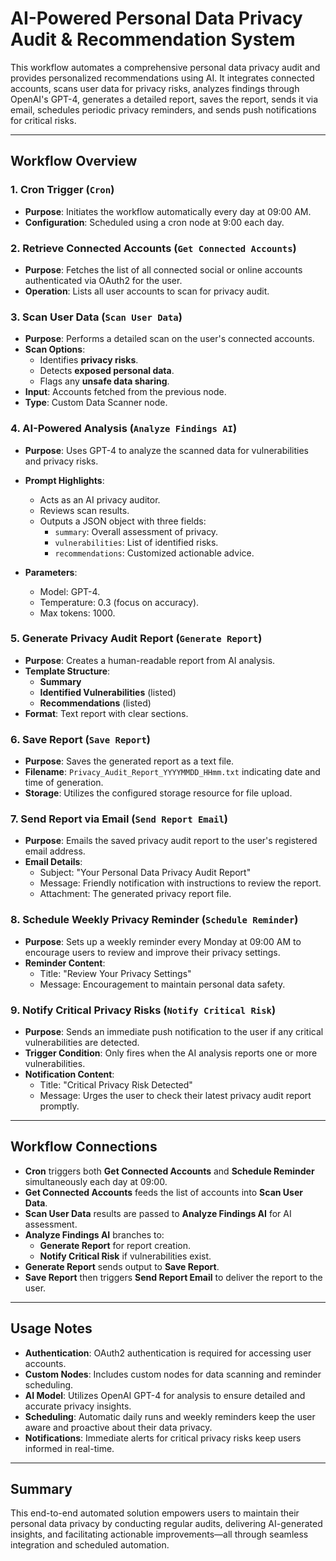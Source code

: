 # AI-Powered Personal Data Privacy Audit & Recommendation System

This workflow automates a comprehensive personal data privacy audit and provides personalized recommendations using AI. It integrates connected accounts, scans user data for privacy risks, analyzes findings through OpenAI's GPT-4, generates a detailed report, saves the report, sends it via email, schedules periodic privacy reminders, and sends push notifications for critical risks.

---

## Workflow Overview

### 1. Cron Trigger (`Cron`)
- **Purpose**: Initiates the workflow automatically every day at 09:00 AM.
- **Configuration**: Scheduled using a cron node at 9:00 each day.

### 2. Retrieve Connected Accounts (`Get Connected Accounts`)
- **Purpose**: Fetches the list of all connected social or online accounts authenticated via OAuth2 for the user.
- **Operation**: Lists all user accounts to scan for privacy audit.

### 3. Scan User Data (`Scan User Data`)
- **Purpose**: Performs a detailed scan on the user's connected accounts.
- **Scan Options**:
  - Identifies **privacy risks**.
  - Detects **exposed personal data**.
  - Flags any **unsafe data sharing**.
- **Input**: Accounts fetched from the previous node.
- **Type**: Custom Data Scanner node.

### 4. AI-Powered Analysis (`Analyze Findings AI`)
- **Purpose**: Uses GPT-4 to analyze the scanned data for vulnerabilities and privacy risks.
- **Prompt Highlights**:
  - Acts as an AI privacy auditor.
  - Reviews scan results.
  - Outputs a JSON object with three fields:
    - `summary`: Overall assessment of privacy.
    - `vulnerabilities`: List of identified risks.
    - `recommendations`: Customized actionable advice.

- **Parameters**:
  - Model: GPT-4.
  - Temperature: 0.3 (focus on accuracy).
  - Max tokens: 1000.

### 5. Generate Privacy Audit Report (`Generate Report`)
- **Purpose**: Creates a human-readable report from AI analysis.
- **Template Structure**:
  - **Summary**
  - **Identified Vulnerabilities** (listed)
  - **Recommendations** (listed)
- **Format**: Text report with clear sections.

### 6. Save Report (`Save Report`)
- **Purpose**: Saves the generated report as a text file.
- **Filename**: `Privacy_Audit_Report_YYYYMMDD_HHmm.txt` indicating date and time of generation.
- **Storage**: Utilizes the configured storage resource for file upload.

### 7. Send Report via Email (`Send Report Email`)
- **Purpose**: Emails the saved privacy audit report to the user's registered email address.
- **Email Details**:
  - Subject: "Your Personal Data Privacy Audit Report"
  - Message: Friendly notification with instructions to review the report.
  - Attachment: The generated privacy report file.

### 8. Schedule Weekly Privacy Reminder (`Schedule Reminder`)
- **Purpose**: Sets up a weekly reminder every Monday at 09:00 AM to encourage users to review and improve their privacy settings.
- **Reminder Content**:
  - Title: "Review Your Privacy Settings"
  - Message: Encouragement to maintain personal data safety.

### 9. Notify Critical Privacy Risks (`Notify Critical Risk`)
- **Purpose**: Sends an immediate push notification to the user if any critical vulnerabilities are detected.
- **Trigger Condition**: Only fires when the AI analysis reports one or more vulnerabilities.
- **Notification Content**:
  - Title: "Critical Privacy Risk Detected"
  - Message: Urges the user to check their latest privacy audit report promptly.

---

## Workflow Connections

- **Cron** triggers both **Get Connected Accounts** and **Schedule Reminder** simultaneously each day at 09:00.
- **Get Connected Accounts** feeds the list of accounts into **Scan User Data**.
- **Scan User Data** results are passed to **Analyze Findings AI** for AI assessment.
- **Analyze Findings AI** branches to:
  - **Generate Report** for report creation.
  - **Notify Critical Risk** if vulnerabilities exist.
- **Generate Report** sends output to **Save Report**.
- **Save Report** then triggers **Send Report Email** to deliver the report to the user.

---

## Usage Notes

- **Authentication**: OAuth2 authentication is required for accessing user accounts.
- **Custom Nodes**: Includes custom nodes for data scanning and reminder scheduling.
- **AI Model**: Utilizes OpenAI GPT-4 for analysis to ensure detailed and accurate privacy insights.
- **Scheduling**: Automatic daily runs and weekly reminders keep the user aware and proactive about their data privacy.
- **Notifications**: Immediate alerts for critical privacy risks keep users informed in real-time.

---

## Summary

This end-to-end automated solution empowers users to maintain their personal data privacy by conducting regular audits, delivering AI-generated insights, and facilitating actionable improvements—all through seamless integration and scheduled automation.